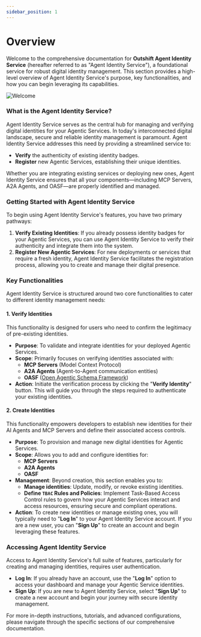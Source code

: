 ```yaml
---
sidebar_position: 1
---
```


# Overview

Welcome to the comprehensive documentation for **Outshift Agent Identity Service** (hereafter referred to as "Agent Identity Service"), a foundational service for robust digital identity management. This section provides a high-level overview of Agent Identity Service's purpose, key functionalities, and how you can begin leveraging its capabilities.

![Welcome](/img/overview.png)

### What is the Agent Identity Service?

Agent Identity Service serves as the central hub for managing and verifying digital identities for your Agentic Services. In today's interconnected digital landscape, secure and reliable identity management is paramount. Agent Identity Service addresses this need by providing a streamlined service to:

- **Verify** the authenticity of existing identity badges.
- **Register** new Agentic Services, establishing their unique identities.

Whether you are integrating existing services or deploying new ones, Agent Identity Service ensures that all your components—including MCP Servers, A2A Agents, and OASF—are properly identified and managed.

### Getting Started with Agent Identity Service

To begin using Agent Identity Service's features, you have two primary pathways:

1.  **Verify Existing Identities**: If you already possess identity badges for your Agentic Services, you can use Agent Identity Service to verify their authenticity and integrate them into the system.
2.  **Register New Agentic Services**: For new deployments or services that require a fresh identity, Agent Identity Service facilitates the registration process, allowing you to create and manage their digital presence.

### Key Functionalities

Agent Identity Service is structured around two core functionalities to cater to different identity management needs:

#### 1. Verify Identities

This functionality is designed for users who need to confirm the legitimacy of pre-existing identities.

- **Purpose**: To validate and integrate identities for your deployed Agentic Services.
- **Scope**: Primarily focuses on verifying identities associated with:
  - **MCP Servers** (Model Context Protocol)
  - **A2A Agents** (Agent-to-Agent communication entities)
  - **OASF** ([Open Agentic Schema Framework](https://github.com/agntcy/oasf))
- **Action**: Initiate the verification process by clicking the "**Verify Identity**" button. This will guide you through the steps required to authenticate your existing identities.

#### 2. Create Identities

This functionality empowers developers to establish new identities for their AI Agents and MCP Servers and define their associated access controls.

- **Purpose**: To provision and manage new digital identities for Agentic Services.
- **Scope**: Allows you to add and configure identities for:
  - **MCP Servers**
  - **A2A Agents**
  - **OASF**
- **Management**: Beyond creation, this section enables you to:
  - **Manage identities**: Update, modify, or revoke existing identities.
  - **Define `TBAC` Rules and Policies**: Implement Task-Based Access Control rules to govern how your Agentic Services interact and access resources, ensuring secure and compliant operations.
- **Action**: To create new identities or manage existing ones, you will typically need to "**Log In**" to your Agent Identity Service account. If you are a new user, you can "**Sign Up**" to create an account and begin leveraging these features.

### Accessing Agent Identity Service

Access to Agent Identity Service's full suite of features, particularly for creating and managing identities, requires user authentication.

- **Log In**: If you already have an account, use the "**Log In**" option to access your dashboard and manage your Agentic Service identities.
- **Sign Up**: If you are new to Agent Identity Service, select "**Sign Up**" to create a new account and begin your journey with secure identity management.

For more in-depth instructions, tutorials, and advanced configurations, please navigate through the specific sections of our comprehensive documentation.
